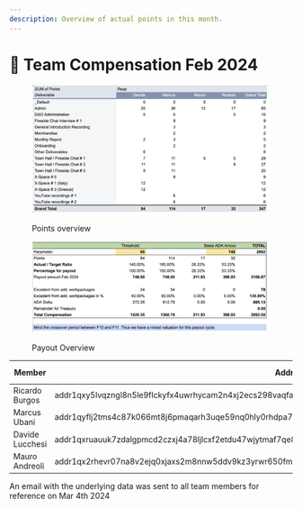 ```yaml
---
description: Overview of actual points in this month.
---
```


# 🦄 Team Compensation Feb 2024

<figure><img src="../../../.gitbook/assets/Screenshot 2024-03-04 at 22.26.54.png" alt=""><figcaption><p>Points overview</p></figcaption></figure>

<figure><img src="../../../.gitbook/assets/Screenshot 2024-03-04 at 22.27.06.png" alt=""><figcaption><p>Payout Overview</p></figcaption></figure>

| Member          | Address                                                                                                 | Amount in ADA |
| --------------- | ------------------------------------------------------------------------------------------------------- | :-----------: |
| Ricardo Burgos  | addr1qxy5lvqzngl8n5le9flckyfx4uwrhycam2n4xj2ecs298vaqfa3ryeggjyxsr3afdevzcx7gt7yvhde69xlr498rfwtqv0xaqu |    1020.35    |
| Marcus Ubani    | addr1qyflj2tms4c87k066mt8j6pmaqarh3uqe59nq0hly0rhdpa72nppkzyc0zdth2cm6q8a2v6jd9y8qqdnd05w2cgkxm5stqsgkk |    1360.78    |
| Davide Lucchesi | addr1qxruauuk7zdalgpmcd2czxj4a78ljlcxf2etdu47wjytmaf7qe8q04zrre08yqzzqxk3n329hrnd8hpg8pxffupg97wqrh5fly |     211.93    |
| Mauro Andreoli  | addr1qx2rhevr07na8v2ejq0xjaxs2m8nnw5ddv9kz3yrwr650fmy3377y7pmdf7sf2d3ral3ke54uwk6lz49dker65s009tqul20uj |     398.93    |

An email with the underlying data was sent to all team members for reference on Mar 4th 2024
